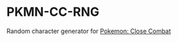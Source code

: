 # PKMN-CC-RNG
Random character generator for [Pokemon: Close Combat](https://wiki.gbl.gg/w/Pokemon:_Close_Combat)
